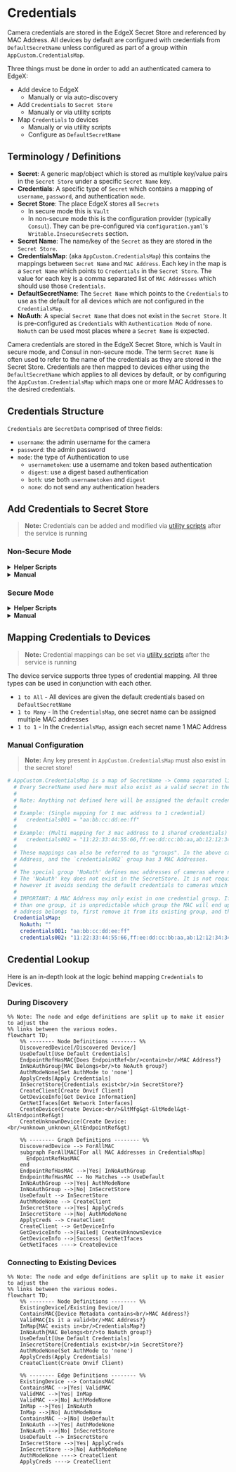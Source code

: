 # Credentials
Camera credentials are stored in the EdgeX Secret Store and referenced by MAC Address. All 
devices by default are configured with credentials from `DefaultSecretName` unless configured
as part of a group within `AppCustom.CredentialsMap`.

Three things must be done in order to add an authenticated camera to EdgeX:
- Add device to EdgeX
  - Manually or via auto-discovery
- Add `Credentials` to `Secret Store`
  - Manually or via utility scripts
- Map `Credentials` to devices
  - Manually or via utility scripts
  - Configure as `DefaultSecretName`

## Terminology / Definitions
- **Secret**: A generic map/object which is stored as multiple key/value pairs in the `Secret Store` under a specific `Secret Name` key.
- **Credentials**: A specific type of `Secret` which contains a mapping of `username`, `password`, and authentication `mode`.
- **Secret Store**: The place EdgeX stores all `Secrets`
  - In secure mode this is `Vault`
  - In non-secure mode this is the configuration provider (typically `Consul`). 
    They can be pre-configured via `configuration.yaml`'s  `Writable.InsecureSecrets` section.
- **Secret Name**: The name/key of the `Secret` as they are stored in the `Secret Store`.
- **CredentialsMap**: (aka `AppCustom.CredentialsMap`) this contains the mappings between `Secret Name` and
    `MAC Address`. Each key in the map is a `Secret Name` which points to `Credentials` in the `Secret Store`. The value
    for each key is a comma separated list of `MAC Addresses` which should use those `Credentials`.
- **DefaultSecretName**: The `Secret Name` which points to the `Credentials` to use as the default for all devices
    which are not configured in the `CredentialsMap`.
- **NoAuth**: A special `Secret Name` that does not exist in the `Secret Store`. It is pre-configured as `Credentials`
    with `Authentication Mode` of `none`. `NoAuth` can be used most places where a `Secret Name` is expected.

Camera credentials are stored in the EdgeX Secret Store, which is Vault in secure mode, and Consul in non-secure mode.
The term `Secret Name` is often used to refer to the name of the credentials as they are stored in the Secret Store.
Credentials are then mapped to devices either using the `DefaultSecretName` which applies to all devices by default,
or by configuring the `AppCustom.CredentialsMap` which maps one or more MAC Addresses to the desired credentials.

## Credentials Structure
`Credentials` are `SecretData` comprised of three fields:
- `username`: the admin username for the camera
- `password`: the admin password
- `mode`: the type of Authentication to use
  - `usernametoken`: use a username and token based authentication
  - `digest`: use a digest based authentication
  - `both`: use both `usernametoken` and `digest`
  - `none`: do not send any authentication headers

## Add Credentials to Secret Store
> **Note:** Credentials can be added and modified via [utility scripts](./utility-scripts.md) after the service is running

### Non-Secure Mode
<details>
<summary><strong>Helper Scripts</strong></summary>

See [here](./utility-scripts.md) for the full guide.
</details>

<details>
<summary><strong>Manual</strong></summary>

> **Note:** Replace `<secret-name>` with the name of the secret, `<username>` with the username,
> `<password>` with the password, and `<mode>` with the auth mode.

Set SecretName to `<device-name>`
```shell
curl -X PUT --data "<secret-name>" \
    "http://localhost:8500/v1/kv/edgex/v3/device-onvif-camera/Writable/InsecureSecrets/<secret-name>/SecretName"
```

Set username to `<username>`
```shell
curl -X PUT --data "<username>" \
    "http://localhost:8500/v1/kv/edgex/v3/device-onvif-camera/Writable/InsecureSecrets/<secret-name>/SecretData/username"
```

Set password to `<password>`
```shell
curl -X PUT --data "<password>" \
    "http://localhost:8500/v1/kv/edgex/v3/device-onvif-camera/Writable/InsecureSecrets/<secret-name>/SecretData/password"
```

Set auth mode to `<auth-mode>`
```shell
curl -X PUT --data "<auth-mode>" \
    "http://localhost:8500/v1/kv/edgex/v3/device-onvif-camera/Writable/InsecureSecrets/<secret-name>/SecretData/mode"
```
</details>

### Secure Mode
<details>
<summary><strong>Helper Scripts</strong></summary>

See [here](./utility-scripts.md) for the full guide.
</details>

<details>
<summary><strong>Manual</strong></summary>

Credentials can be added via EdgeX Secrets:

> **Note:** Replace `<secret-name>` with the name for the new secret, `<username>` with the username,
> `<password>` with the password, and `<mode>` with the authentication mode.

```shell
curl --location --request POST 'http://localhost:59984/api/v2/secret' \
    --header 'Content-Type: application/json' \
    --data-raw '
{
    "apiVersion":"v2",
    "name": "<secret-name>",
    "secretData":[
        {
            "key":"username",
            "value":"<username>"
        },
        {
            "key":"password",
            "value":"<password>"
        },
        {
            "key":"mode",
            "value":"<mode>"
        }
    ]
}'
```
</details>

## Mapping Credentials to Devices
> **Note:** Credential mappings can be set via [utility scripts](./utility-scripts.md) after the service is running

The device service supports three types of credential mapping. All three types can be used
in conjunction with each other.

- `1 to All` - All devices are given the default credentials based on `DefaultSecretName`
- `1 to Many` - In the `CredentialsMap`, one secret name can be assigned multiple MAC addresses
- `1 to 1` - In the `CredentialsMap`, assign each secret name 1 MAC Address

### Manual Configuration
> **Note:** Any key present in `AppCustom.CredentialsMap` must also exist in the secret store!
```yaml
# AppCustom.CredentialsMap is a map of SecretName -> Comma separated list of mac addresses.
  # Every SecretName used here must also exist as a valid secret in the Secret Store.
  #
  # Note: Anything not defined here will be assigned the default credentials configured via `DefaultSecretName`.
  #
  # Example: (Single mapping for 1 mac address to 1 credential)
  #   credentials001 = "aa:bb:cc:dd:ee:ff"
  #
  # Example: (Multi mapping for 3 mac address to 1 shared credentials)
  #   credentials002 = "11:22:33:44:55:66,ff:ee:dd:cc:bb:aa,ab:12:12:34:34:56:56"
  #
  # These mappings can also be referred to as "groups". In the above case, the `credentials001` group has 1 MAC
  # Address, and the `credentials002` group has 3 MAC Addresses.
  #
  # The special group 'NoAuth' defines mac addresses of cameras where no authentication is needed.
  # The 'NoAuth' key does not exist in the SecretStore. It is not required to add MAC Addresses in here,
  # however it avoids sending the default credentials to cameras which do not need it.
  #
  # IMPORTANT: A MAC Address may only exist in one credential group. If a MAC address is defined in more
  # than one group, it is unpredictable which group the MAC will end up in! If you wish to change the group a MAC
  # address belongs to, first remove it from its existing group, and then add it to the new one.
  CredentialsMap:
    NoAuth: ""
    credentials001: "aa:bb:cc:dd:ee:ff"
    credentials002: "11:22:33:44:55:66,ff:ee:dd:cc:bb:aa,ab:12:12:34:34:56:56"
```

## Credential Lookup
Here is an in-depth look at the logic behind mapping `Credentials` to Devices.

### During Discovery
```mermaid
%% Note: The node and edge definitions are split up to make it easier to adjust the
%% links between the various nodes.
flowchart TD;   
    %% -------- Node Definitions -------- %%
    DiscoveredDevice[/Discovered Device/]
    UseDefault[Use Default Credentials]
    EndpointRefHasMAC{Does EndpointRef<br/>contain<br/>MAC Address?}
    InNoAuthGroup{MAC Belongs<br/>to NoAuth group?}
    AuthModeNone[Set AuthMode to 'none']
    ApplyCreds[Apply Credentials]
    InSecretStore{Credentials exist<br/>in SecretStore?}
    CreateClient[Create Onvif Client]
    GetDeviceInfo[Get Device Information]
    GetNetIfaces[Get Network Interfaces]
    CreateDevice(Create Device:<br/>&ltMfg&gt-&ltModel&gt-&ltEndpointRef&gt)
    CreateUnknownDevice(Create Device:<br/>unknown_unknown_&ltEndpointRef&gt)

    %% -------- Graph Definitions -------- %%
    DiscoveredDevice --> ForAllMAC
    subgraph ForAllMAC[For all MAC Addresses in CredentialsMap]
      EndpointRefHasMAC
    end
    EndpointRefHasMAC -->|Yes| InNoAuthGroup
    EndpointRefHasMAC -- No Matches --> UseDefault
    InNoAuthGroup -->|Yes| AuthModeNone
    InNoAuthGroup -->|No| InSecretStore
    UseDefault --> InSecretStore
    AuthModeNone --> CreateClient
    InSecretStore -->|Yes| ApplyCreds
    InSecretStore -->|No| AuthModeNone
    ApplyCreds --> CreateClient
    CreateClient --> GetDeviceInfo
    GetDeviceInfo -->|Failed| CreateUnknownDevice
    GetDeviceInfo -->|Success| GetNetIfaces
    GetNetIfaces ----> CreateDevice
```

### Connecting to Existing Devices
```mermaid
%% Note: The node and edge definitions are split up to make it easier to adjust the
%% links between the various nodes.
flowchart TD;
    %% -------- Node Definitions -------- %%
    ExistingDevice[/Existing Device/]
    ContainsMAC{Device Metadata contains<br/>MAC Address?}
    ValidMAC{Is it a valid<br/>MAC Address?}
    InMap{MAC exists in<br/>CredentialsMap?}
    InNoAuth{MAC Belongs<br/>to NoAuth group?}
    UseDefault[Use Default Credentials]
    InSecretStore{Credentials exist<br/>in SecretStore?}
    AuthModeNone(Set AuthMode to 'none')
    ApplyCreds(Apply Credentials)
    CreateClient(Create Onvif Client)

    %% -------- Edge Definitions -------- %%
    ExistingDevice --> ContainsMAC
    ContainsMAC -->|Yes| ValidMAC
    ValidMAC -->|Yes| InMap
    ValidMAC -->|No| AuthModeNone
    InMap -->|Yes| InNoAuth
    InMap -->|No| AuthModeNone
    ContainsMAC -->|No| UseDefault
    InNoAuth -->|Yes| AuthModeNone
    InNoAuth -->|No| InSecretStore
    UseDefault --> InSecretStore
    InSecretStore -->|Yes| ApplyCreds
    InSecretStore -->|No| AuthModeNone
    AuthModeNone ----> CreateClient
    ApplyCreds ----> CreateClient
```